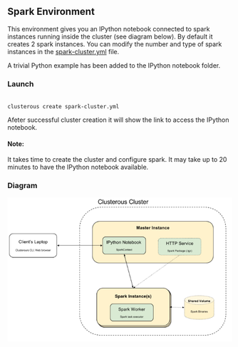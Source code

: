 ## Spark Environment

This environment gives you an IPython notebook connected to spark instances running inside the cluster (see diagram below).
By default it creates 2 spark instances. You can modify the number and type of spark instances in the [spark-cluster.yml](spark-cluster.yml) file.

A trivial Python example has been added to the IPython notebook folder.

### Launch

```shell

clusterous create spark-cluster.yml
```
Afeter successful cluster creation it will show the link to access the IPython notebook.

#### Note: 
It takes time to create the cluster and configure spark. It may take up to 20 minutes to have the IPython notebook available.

### Diagram
![](misc/clusterous-spark-v2.png)
